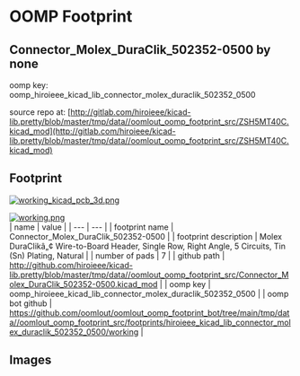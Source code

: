 # OOMP Footprint  
## Connector_Molex_DuraClik_502352-0500  by none  
  
oomp key: oomp_hiroieee_kicad_lib_connector_molex_duraclik_502352_0500  
  
source repo at: [http://gitlab.com/hiroieee/kicad-lib.pretty/blob/master/tmp/data//oomlout_oomp_footprint_src/ZSH5MT40C.kicad_mod](http://gitlab.com/hiroieee/kicad-lib.pretty/blob/master/tmp/data//oomlout_oomp_footprint_src/ZSH5MT40C.kicad_mod)  
## Footprint  
  
[![working_kicad_pcb_3d.png](working_kicad_pcb_3d_600.png)](working_kicad_pcb_3d.png)  
  
[![working.png](working_600.png)](working.png)  
| name | value | 
| --- | --- | 
| footprint name | Connector_Molex_DuraClik_502352-0500 | 
| footprint description | Molex DuraClikâ„¢ Wire-to-Board Header, Single Row, Right Angle, 5 Circuits, Tin (Sn) Plating, Natural | 
| number of pads | 7 | 
| github path | http://github.com/hiroieee/kicad-lib.pretty/blob/master/tmp/data//oomlout_oomp_footprint_src/Connector_Molex_DuraClik_502352-0500.kicad_mod | 
| oomp key | oomp_hiroieee_kicad_lib_connector_molex_duraclik_502352_0500 | 
| oomp bot github | https://github.com/oomlout/oomlout_oomp_footprint_bot/tree/main/tmp/data//oomlout_oomp_footprint_src/footprints/hiroieee_kicad_lib_connector_molex_duraclik_502352_0500/working | 
## Images  
